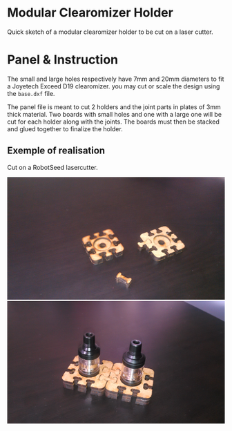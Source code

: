 # Modular Clearomizer Holder

Quick sketch of a modular clearomizer holder to be cut on a laser cutter.

# Panel & Instruction

The small and large holes respectively have 7mm and 20mm diameters to fit a Joyetech Exceed D19 clearomizer.
you may cut or scale the design using the `base.dxf` file.

The panel file is meant to cut 2 holders and the joint parts in plates of 3mm thick material. Two boards with small holes and one with a large one will be
cut for each holder along with the joints. The boards must then be stacked and glued together to finalize the holder.

## Exemple of realisation

Cut on a RobotSeed lasercutter.

![](real/kit.jpg?raw=true)
![](real/finished.jpg?raw=true)

